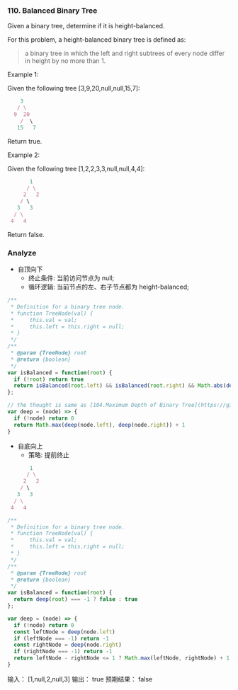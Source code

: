 ### 110. Balanced Binary Tree

Given a binary tree, determine if it is height-balanced.

For this problem, a height-balanced binary tree is defined as:

> a binary tree in which the left and right subtrees of every node differ in height by no more than 1.

Example 1:

Given the following tree [3,9,20,null,null,15,7]:

```js
    3
   / \
  9  20
    /  \
   15   7
```

Return true.

Example 2:

Given the following tree [1,2,2,3,3,null,null,4,4]:

```js
       1
      / \
     2   2
    / \
   3   3
  / \
 4   4
```

Return false.

### Analyze

* 自顶向下
  * 终止条件: 当前访问节点为 null;
  * 循环逻辑: 当前节点的左、右子节点都为 height-balanced;

```js
/**
 * Definition for a binary tree node.
 * function TreeNode(val) {
 *     this.val = val;
 *     this.left = this.right = null;
 * }
 */
/**
 * @param {TreeNode} root
 * @return {boolean}
 */
var isBalanced = function(root) {
  if (!root) return true
  return isBalanced(root.left) && isBalanced(root.right) && Math.abs(deep(root.left) - deep(root.right)) <= 1
};

// the thought is same as [104.Maximum Depth of Binary Tree](https://github.com/MuYunyun/blog/blob/master/LeetCode/104.Maximum_Depth_of_Binary_Tree.md)
var deep = (node) => {
  if (!node) return 0
  return Math.max(deep(node.left), deep(node.right)) + 1
}
```

* 自底向上
  * 策略: 提前终止

```js
       1
      / \
     2   2
    / \
   3   3
  / \
 4   4
```

```js
/**
 * Definition for a binary tree node.
 * function TreeNode(val) {
 *     this.val = val;
 *     this.left = this.right = null;
 * }
 */
/**
 * @param {TreeNode} root
 * @return {boolean}
 */
var isBalanced = function(root) {
  return deep(root) === -1 ? false : true
};

var deep = (node) => {
  if (!node) return 0
  const leftNode = deep(node.left)
  if (leftNode === -1) return -1
  const rightNode = deep(node.right)
  if (rightNode === -1) return -1
  return leftNode - rightNode <= 1 ? Math.max(leftNode, rightNode) + 1 : -1
}
```

输入：
[1,null,2,null,3]
输出：
true
预期结果：
false